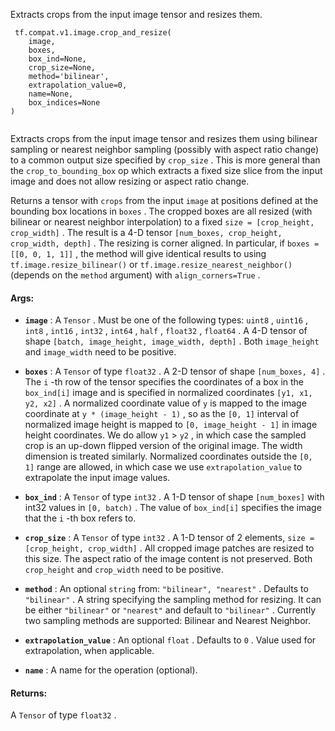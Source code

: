 Extracts crops from the input image tensor and resizes them.



```
 tf.compat.v1.image.crop_and_resize(
    image,
    boxes,
    box_ind=None,
    crop_size=None,
    method='bilinear',
    extrapolation_value=0,
    name=None,
    box_indices=None
)
 
```

Extracts crops from the input image tensor and resizes them using bilinear
sampling or nearest neighbor sampling (possibly with aspect ratio change) to a
common output size specified by  `crop_size` . This is more general than the
 `crop_to_bounding_box`  op which extracts a fixed size slice from the input image
and does not allow resizing or aspect ratio change.

Returns a tensor with  `crops`  from the input  `image`  at positions defined at the
bounding box locations in  `boxes` . The cropped boxes are all resized (with
bilinear or nearest neighbor interpolation) to a fixed
 `size = [crop_height, crop_width]` . The result is a 4-D tensor
 `[num_boxes, crop_height, crop_width, depth]` . The resizing is corner aligned.
In particular, if  `boxes = [[0, 0, 1, 1]]` , the method will give identical
results to using  `tf.image.resize_bilinear()`  or
 `tf.image.resize_nearest_neighbor()` (depends on the  `method`  argument) with
 `align_corners=True` .



#### Args:

- **`image`** : A  `Tensor` . Must be one of the following types:  `uint8` ,  `uint16` ,  `int8` ,  `int16` ,  `int32` ,  `int64` ,  `half` ,  `float32` ,  `float64` .
A 4-D tensor of shape  `[batch, image_height, image_width, depth]` .
Both  `image_height`  and  `image_width`  need to be positive.

- **`boxes`** : A  `Tensor`  of type  `float32` .
A 2-D tensor of shape  `[num_boxes, 4]` . The  `i` -th row of the tensor
specifies the coordinates of a box in the  `box_ind[i]`  image and is specified
in normalized coordinates  `[y1, x1, y2, x2]` . A normalized coordinate value of
 `y`  is mapped to the image coordinate at  `y * (image_height - 1)` , so as the
 `[0, 1]`  interval of normalized image height is mapped to
 `[0, image_height - 1]`  in image height coordinates. We do allow  `y1`  >  `y2` , in
which case the sampled crop is an up-down flipped version of the original
image. The width dimension is treated similarly. Normalized coordinates
outside the  `[0, 1]`  range are allowed, in which case we use
 `extrapolation_value`  to extrapolate the input image values.

- **`box_ind`** : A  `Tensor`  of type  `int32` .
A 1-D tensor of shape  `[num_boxes]`  with int32 values in  `[0, batch)` .
The value of  `box_ind[i]`  specifies the image that the  `i` -th box refers to.

- **`crop_size`** : A  `Tensor`  of type  `int32` .
A 1-D tensor of 2 elements,  `size = [crop_height, crop_width]` . All
cropped image patches are resized to this size. The aspect ratio of the image
content is not preserved. Both  `crop_height`  and  `crop_width`  need to be
positive.

- **`method`** : An optional  `string`  from:  `"bilinear", "nearest"` . Defaults to  `"bilinear"` .
A string specifying the sampling method for resizing. It can be either
 `"bilinear"`  or  `"nearest"`  and default to  `"bilinear"` . Currently two sampling
methods are supported: Bilinear and Nearest Neighbor.

- **`extrapolation_value`** : An optional  `float` . Defaults to  `0` .
Value used for extrapolation, when applicable.

- **`name`** : A name for the operation (optional).



#### Returns:
A  `Tensor`  of type  `float32` .

